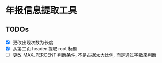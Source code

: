 # 年报信息提取工具

## TODOs
- [x] 更改出现次数为长度
- [x] 从第二页 header 提取 root 标题
- [ ] 更改 MAX_PERCENT 判断条件, 不是占据太大比例, 而是通过字数来判断
